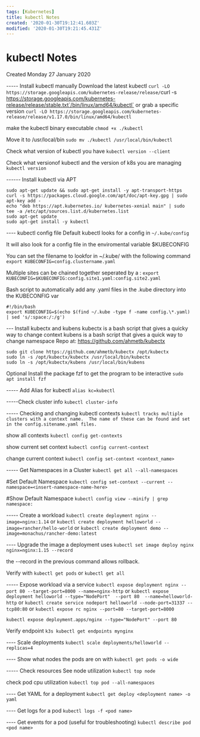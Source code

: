 ```yaml
---
tags: [Kubernetes]
title: kubectl Notes
created: '2020-01-30T19:12:41.603Z'
modified: '2020-01-30T19:21:45.431Z'
---
```


# kubectl Notes

Created Monday 27 January 2020

----- Install kubectl manually
Download the latest kubectl
`curl -LO https://storage.googleapis.com/kubernetes-release/release/`curl -s https://storage.googleapis.com/kubernetes-release/release/stable.txt`/bin/linux/amd64/kubectl`
or grab a specific version
`curl -LO https://storage.googleapis.com/kubernetes-release/release/v1.17.0/bin/linux/amd64/kubectl`

make the kubectl binary executable
`chmod +x ./kubectl`

Move it to /usr/local/bin
`sudo mv ./kubectl /usr/local/bin/kubectl`

Check what version of kubectl you have
`kubectl version --client`

Check what versionof kubectl and the version of k8s you are managing
`kubectl version`

------ Install kubectl via APT
```
sudo apt-get update && sudo apt-get install -y apt-transport-https
curl -s https://packages.cloud.google.com/apt/doc/apt-key.gpg | sudo apt-key add -
echo "deb https://apt.kubernetes.io/ kubernetes-xenial main" | sudo tee -a /etc/apt/sources.list.d/kubernetes.list
sudo apt-get update
sudo apt-get install -y kubectl
```

---- kubectl config file
Default kubectl looks for a config in `~/.kube/config`

It will also look for a config file in the enviromental variable $KUBECONFIG

You can set the filename to lookfor in ~/.kube/ with the following command
`export KUBECONFIG=config.clustername.yaml`

Multiple sites can be chained together seperated by a :
`export KUBECONFIG=$KUBECONFIG:config.site1.yaml:config.site2.yaml`

Bash script to automatically add any .yaml files in the .kube directory into the KUBECONFIG var
```
#!/bin/bash
export KUBECONFIG=$(echo $(find ~/.kube -type f -name config.\*.yaml) | sed 's/:space:/:/g')
```

--- Install kubectx and kubens
kubectx is a bash script that gives a quicky way to change context
kubens is a bash script that gives a quick way to change namespace
Repo at: https://github.com/ahmetb/kubectx

```
sudo git clone https://github.com/ahmetb/kubectx /opt/kubectx
sudo ln -s /opt/kubectx/kubectx /usr/local/bin/kubectx
sudo ln -s /opt/kubectx/kubens /usr/local/bin/kubens
```

Optional Install the package fzf to get the program to be interactive
`sudo apt install fzf`

----- Add Alias for kubectl
`alias kc=kubectl`

-----Check cluster info
`kubectl cluster-info`

----- Checking and changing kubectl contexts
`kubectl tracks multiple clusters with a context name.  The name of these can be found and set in the config.sitename.yaml files.  `

show all contexts
`kubectl config get-contexts`

show current set context
`kubectl config current-context`

change current context
`kubectl config set-context <context_name>`

----- Get Namespaces in a Cluster
`kubectl get all --all-namespaces`

#Set Default Namespace
`kubectl config set-context --current --namespace=<insert-namespace-name-here>`

#Show Default Namespace
`kubectl config view --minify | grep namespace:`

----- Create a workload
`kubectl create deployment nginx --image=nginx:1.14`
or
`kubectl create deployment helloworld --image=rancher/hello-world`
or
`kubectl create deployment demo --image=monachus/rancher-demo:latest`

---- Upgrade the image a deployment uses
`kubectl set image deploy nginx nginx=nginx:1.15 --record`

the --record in the previous command allows rollback. 

Verify with
`kubectl get pods`
or
`kubectl get all`

----- Expose workload via a service
`kubectl expose deployment nginx --port 80 --target-port=8000 --name=nginx-http`
or
`kubectl expose deployment helloworld --type="NodePort"  --port 80  --name=helloworld-http`
or
`kubectl create service nodeport helloworld --node-port=31337 --tcp80:80`
or
`kubectl expose rc nginx --port=80 --target-port=8000`

`kubectl expose deployment.apps/nginx --type="NodePort" --port 80`

Verify endpoint
`k3s kubectl get endpoints mynginx`

---- Scale deployments
`kubectl scale deployments/helloworld --replicas=4`

---- Show what nodes the pods are on with
`kubectl get pods -o wide`

----- Check resources
See node utilization
`kubectl top node`

check pod cpu utilization
`kubectl top pod --all-namespaces`

---- Get YAML for a deployment
`kubectl get deploy <deployment name> -o yaml`

---- Get logs for a pod
`kubectl logs -f <pod name>`

---- Get events for a pod (useful for troubleshooting)
`kubectl describe pod <pod name>`


